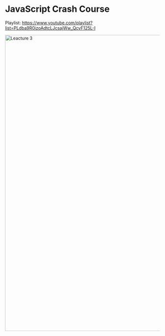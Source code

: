# JavaScript Crash Course

Playlist: https://www.youtube.com/playlist?list=PLdba9R0izoAdtcLJcsajWw_QcvF125L-I

<img width="960" alt="Leacture 3" src="https://github.com/KG-Coding-with-Prashant-Sir/JavaScript_in_3_Hours_Youtube/assets/102736197/f005404a-01e4-4293-bcd1-61f2ca868ee3">
